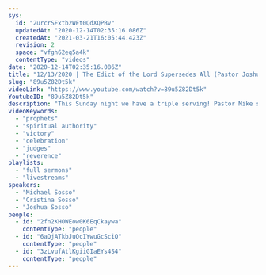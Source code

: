 ```yaml
---
sys:
  id: "2urcrSFxtb2WFt0QdXQPBv"
  updatedAt: "2020-12-14T02:35:16.086Z"
  createdAt: "2021-03-21T16:05:44.423Z"
  revision: 2
  space: "vfgh62eq5a4k"
  contentType: "videos"
date: "2020-12-14T02:35:16.086Z"
title: "12/13/2020 | The Edict of the Lord Supersedes All (Pastor Joshua Sosso)"
slug: "89u5Z82Dt5k"
videoLink: "https://www.youtube.com/watch?v=89u5Z82Dt5k"
YoutubeID: "89u5Z82Dt5k"
description: "This Sunday night we have a triple serving! Pastor Mike shares a song for our times and Pastor Cris continues her message about how judges are now emerging in the Church. Pastor Joshua follows up with the main message about how God's judgement is just. We must be an example for others to follow and show reverence for what the Lord is about to do. The uprooting of the wicked means that the righteous have to be blameless so that He can deal with the wicked. We are excited for this move of God and we are declaring the victory! This sermon was delivered by Pastor Joshua Sosso at Freedom Fellowship Church International on December 13, 2020. "
videoKeywords:
  - "prophets"
  - "spiritual authority"
  - "victory"
  - "celebration"
  - "judges"
  - "reverence"
playlists:
  - "full sermons"
  - "livestreams"
speakers:
  - "Michael Sosso"
  - "Cristina Sosso"
  - "Joshua Sosso"
people:
  - id: "2fn2KHOWEow0K6EqCkaywa"
    contentType: "people"
  - id: "6aQjATkbJuOcIYwuGcSciQ"
    contentType: "people"
  - id: "3zLvufAtlKgiiGIaEYs4S4"
    contentType: "people"
---
```

